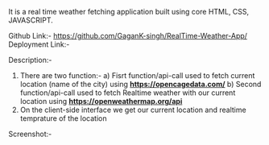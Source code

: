 It is a real time weather fetching application built using core HTML, CSS, JAVASCRIPT.

Github Link:- https://github.com/GaganK-singh/RealTime-Weather-App/
Deployment Link:- 

Description:- 
1) There are two function:-
     a) Fisrt function/api-call used to fetch current location (name of the city) using **https://opencagedata.com/**
     b) Second function/api-call used to fetch Realtime weather with our current location using **https://openweathermap.org/api**
2) On the client-side interface we get our current location and realtime temprature of the location

Screenshot:-
